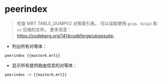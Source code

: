 # peerindex

> 检查 MRT TABLE_DUMPV2 对等索引表。
> 可以读取使用 `gzip`、`bzip2` 和 `xz` 压缩的文件。
> 更多信息：<https://codeberg.org/1414codeforge/ubgpsuite>。

- 列出所有对等体：

`peerindex {{master6.mrt}}`

- 显示所有提供路由信息的对等体：

`peerindex -r {{master6.mrt}}`